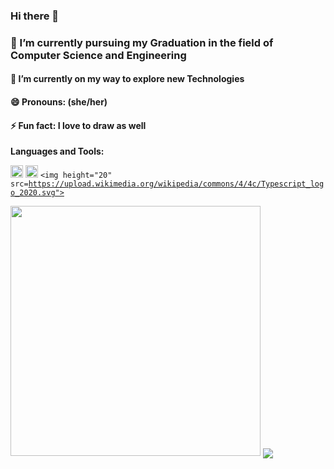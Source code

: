 ### Hi there 👋




###   🔭 I’m currently pursuing my Graduation in the field of Computer Science and Engineering
####  🌱 I’m currently on my way to explore new Technologies
####  😄 Pronouns: (she/her)
####  ⚡ Fun fact: I love to draw as well



**Languages and Tools:**  

<code><img height="20" src="https://upload.wikimedia.org/wikipedia/commons/1/18/ISO_C%2B%2B_Logo.svg"></code>
<code><img height="20" src="https://softwareengineeringdaily.com/wp-content/uploads/2018/11/reactComponents.png"></code>
<code><img height="20" src=https://upload.wikimedia.org/wikipedia/commons/4/4c/Typescript_logo_2020.svg"></code>



<img src="https://github-readme-stats.vercel.app/api?username=MPragya-20&show_icons=true&theme=radical" width="400"> <img align="center" src="https://github-readme-stats.vercel.app/api/top-langs/?username=MPragya-20&theme=cobalt&langs_count=8&layout=compact" />


